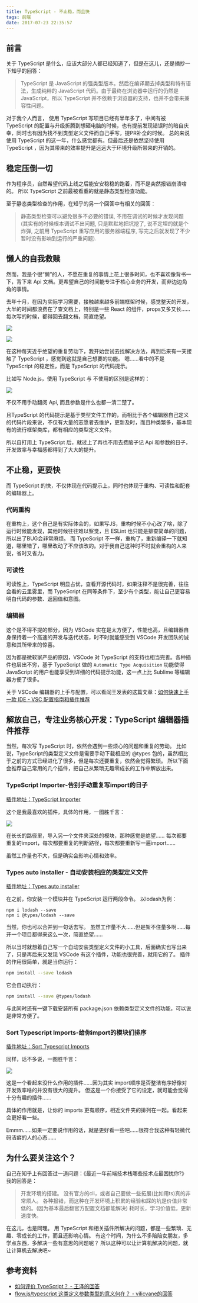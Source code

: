 ```yaml
---
title: TypeScript - 不止稳，而且快
tags: 前端
date: 2017-07-23 22:35:57
---
```


## 前言

关于 TypeScript 是什么，应该大部分人都已经知道了，但是在这儿，还是摘抄一下知乎的回答：

> TypeScript 是 JavaScript 的强类型版本。然后在编译期去掉类型和特有语法，生成纯粹的 JavaScript 代码。由于最终在浏览器中运行的仍然是 JavaScript，所以 TypeScript 并不依赖于浏览器的支持，也并不会带来兼容性问题。

对于我个人而言， 使用 TypeScript 写项目已经有半年多了，中间有被 TypeScript 的配置与升级折腾到想砸电脑的时候，也有提前发现错误时的暗自庆幸，同时也有因为找不到类型定义文件而自己手写，提PR补全的时候。
总的来说使用 TypeScript 的这一年，什么感觉都有。但最后还是依然坚持使用 TypeScript ，因为其带来的效率提升是远远大于环境升级所带来的开销的。

## 稳定压倒一切

作为程序员，自然希望代码上线之后能安安稳稳的跑着，而不是突然报错崩溃啥的。
所以 TypeScript 之前最被看重的就是静态类型检查功能。

至于静态类型检查的作用，在知乎的另一个回答中有相关的回答：

> 静态类型检查可以避免很多不必要的错误, 不用在调试的时候才发现问题 (其实有的时候根本调试不出问题, 只是默默地把坑挖了, 说不定埋的就是个炸弹, 之前用 TypeScript 重写应用的服务器端程序, 写完之后就发现了不少暂时没有影响到运行的严重问题).

## 懒人的自我救赎

然而，我是个很“懒”的人，不愿在重复的事情上花上很多时间，也不喜欢像背书一下，背下来 Api 文档。更希望自己的时间能专注于核心业务的开发，而非边边角角的事情。

去年十月，在因为实际学习需要，接触越来越多前端框架时候，感觉整天的开发，大半的时间都浪费在了查文档上，特别是一些 React 的组件，props又多又长……每次写的时候，都得回去翻文档，简直绝望。

![](//7xoxxe.com1.z0.glb.clouddn.com/2017-09-09-045901.png)

![](//7xoxxe.com1.z0.glb.clouddn.com/2017-09-09-45902.png)

在这种每天近乎绝望的重复劳动下，我开始尝试去找解决方法，再到后来有一天接触了 TypeScript ，感觉到这就是自己想要的功能。
嗯……看中的不是 TypeScript 的稳定性，而是 TypeScript 的代码提示。

比如写 Node.js，使用 TypeScript 与 不使用的区别是这样的：

![](//7xoxxe.com1.z0.glb.clouddn.com/2017-09-09-045902.png)

不仅不用手动翻阅 Api, 而且参数是什么也都一清二楚了。

且TypeScript 的代码提示是基于类型文件工作的，而相比于各个编辑器自己定义的代码片段来说，不仅有大量的志愿者去维护，更新及时，而且种类繁多，基本现有的流行框架类库，都有相应的类型定义文件。

所以自打用上 TypeScript 后，就过上了再也不用去费脑子记 Api 和参数的日子，开发效率与幸福感都得到了大大的提升。

## 不止稳，更要快

而 TypeScript 的快，不仅体现在代码提示上，同时也体现于重构、可读性和配套的编辑器上。

### 代码重构

在重构上，这个自己是有实际体会的，如果写JS，重构时候不小心改了啥，除了运行时候能发现，其他时候往往难以察觉，且 ESLint 也只能是排查简单的问题，所以出了BUG会非常麻烦。
而 TypeScript 不一样，重构了，重新编译一下就知道，哪里错了，哪里改动了不应该改的。对于我自己这种时不时就会重构的人来说，省时又省力。

### 可读性

可读性上，TypeScript 明显占优，查看开源代码时，如果注释不是很完善，往往会看的云里雾里，而 TypeScript 在同等条件下，至少有个类型，能让自己更容易明白代码的参数、返回值和意图。

### 编辑器

这个是不得不提的部分，因为 VSCode 实在是太方便了，性能也高，且编辑器自身保持着一个高速的开发与迭代状态，时不时就能感受到 VSCode 开发团队的诚意和其所带来的惊喜。

因为都是微软家产品的原因，VSCode 对 TypeScript 的支持也相当完善。各种插件也层出不穷，基于 TypeScript 做的 `Automatic Type Acquisition` 功能使得 JavaScript 的用户也能享受到详细的代码提示功能，这一点上比 Sublime 等编辑器方便了很多。

关于 VSCode 编辑器的上手与配置，可以看阎王发表的这篇文章：[如何快速上手一款 IDE - VSC 配置指南和插件推荐](http://www.barretlee.com/blog/2017/04/21/something-about-vsc/)

## 解放自己，专注业务核心开发：TypeScript 编辑器插件推荐

当然，每次写 TypeScript 时，依然会遇到一些烦心的问题和重复的劳动。
比如说，TypeScript的类型定义文件是需要手动下载相应的 @types 包的，虽然相比于之前的方式已经进化了很多，但是每次还要重复，依然会觉得繁琐。
所以下面会推荐自己常用的几个插件，把自己从繁琐无趣零成长的工作中解放出来。


### TypeScript Importer-告别手动重复写import的日子

[插件地址：TypeScript Importer](https://marketplace.visualstudio.com/items?itemName=pmneo.tsimporter)

这个是我最喜欢的插件，具体的作用，一图胜千言：

![](//7xoxxe.com1.z0.glb.clouddn.com/2017-09-09-045917.gif)

在长长的路径里，导入另一个文件夹深处的模块，那种感觉是绝望……
每次都要重复的import，每次都要重复的判断路径，每次都要重新写一遍import……

虽然工作量也不大，但是确实会影响心情和效率。


### Types auto installer - 自动安装相应的类型定义文件

[插件地址：Types auto installer](https://marketplace.visualstudio.com/items?itemName=jvitor83.types-autoinstaller)

在之前，你安装一个模块并在 TypeScript 运行两段命令。
以lodash为例：

```shell
npm i lodash --save
npm i @types/lodash --save
```

当然，你也可以合并到一句话去写。
虽然工作量不大……但是架不住量多啊……每开一个项目都得来这么一次，简直绝望……

所以当时就想着自己写一个自动安装类型定义文件的小工具，后面确实也写出来了，只是再后来又发现 VSCode 有这个插件，功能也很完善，就用它的了。
插件的作用很简单，就是当你运行：

```bash
npm install --save lodash
```

它会自动执行：

```bash
npm install --save @types/lodash
```

与此同时还有一键下载安装所有 package.json 依赖类型定义文件的功能，可以说是非常方便了。

### Sort Typescript Imports-给你import的模块们排序

[插件地址：Sort Typescript Imports](https://marketplace.visualstudio.com/items?itemName=miclo.sort-typescript-imports)

同样，话不多说，一图胜千言：

![](//7xoxxe.com1.z0.glb.clouddn.com/2017-09-09-045921.gif)

这是一个看起来没什么作用的插件……因为其实 import顺序是否整洁有序好像对开发效率啥的并没有很大的提升。
但这是一个你接受了它的设定，就可能会觉得十分有趣的插件……

具体的作用就是，让你的 imports 更有顺序，相近文件夹的排列在一起。看起来会更好看一些。

Emmm……如果一定要说作用的话，就是更好看一些吧……很符合我这种有轻微代码洁癖的人的心态……

## 为什么要关注这个？

自己在知乎上有回答过一道问题：《最近一年前端技术栈哪些技术点最困扰你?》
我的回答是：

> 开发环境的搭建。
> 没有官方的cli，或者自己要做一些拓展(比如用ts)真的非常烦人。
> 各种报错，而这种在开发环境上积累的经验和踩的坑是价值非常低的。(因为基本最后翻官方配置文档都能解决)
> 耗时长，学习价值低，更新速度快。

在这儿，也是同理。
用 TypeScript 和相关插件所解决的问题，都是一些繁琐、无趣、零成长的工作，而且还影响心情。
有这个时间，为什么不多陪陪女朋友，多学点东西，多解决一些有意思的问题呢？
所以这种可以让计算机解决的问题，就让计算机去解决吧~

## 参考资料

- [如何评价 TypeScript？ - 王泽的回答](https://www.zhihu.com/question/21879449)
- [flow.js/typescript 这类定义参数类型的意义何在？ - vilicvane的回答](https://www.zhihu.com/question/28016252/answer/39056940)

